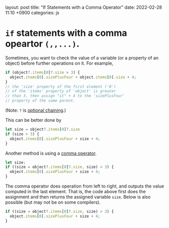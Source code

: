 layout: post
title: "If Statements with a Comma Operator"
date: 2022-02-28 11:10 +0900
categories: js

# `if` statements with a comma opeartor `(,,...)`.

Sometimes, you want to check the value of a variable (or a property of an object) before further operations on it. For example,

```js
if (object?.items[0]?.size > 3) { 
  object.items[0].sizePlusFour + object.items[0].size + 4; 
}
// the 'size' property of the first element ('0') 
// of the 'items' property of 'object' is greater 
// than 3, then assign "it" + 4 to the 'sizePlusFour' 
// property of the same parent.
```

(Note: `?` is [optional chaining](https://developer.mozilla.org/en-US/docs/Web/JavaScript/Reference/Operators/Optional_chaining).)

This can be better done by

```js
let size = object?.items[0]?.size
if (size > 3) {
  object.items[0].sizePlusFour + size + 4;
}
```

Another method is using a [comma operator](https://developer.mozilla.org/en-US/docs/Web/JavaScript/Reference/Operators/Comma_Operator).

```js
let size;
if ((size = object?.items[0]?.size, size) > 3) {
  object.items[0].sizePlusFour + size + 4;
}
```

The comma operator does operation from left to right, and outputs the value computed in the last element.
That is, the code above first does the assignment and then returns the assigned variable `size`.
Below is also possible (but may not be on some compilers).

```js
if ((size = object?.items[0]?.size, size) > 3) {
  object.items[0].sizePlusFour + size + 4;
}
```
